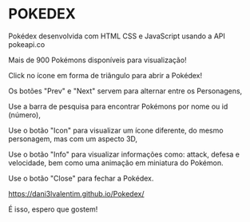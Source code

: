 # POKEDEX
Pokédex desenvolvida com HTML CSS e JavaScript usando a API pokeapi.co

Mais de 900 Pokémons disponíveis para visualização!

Click no ícone em forma de triângulo para abrir a Pokédex!

Os botões "Prev" e "Next" servem para alternar entre os Personagens,

Use a barra de pesquisa para encontrar Pokémons por nome ou id (número),

Use o botão "Icon" para visualizar um ícone diferente, do mesmo personagem, mas com um aspecto 3D,

Use o botão "Info" para visualizar informações como: attack, defesa e velocidade, bem como uma animação em miniatura do Pokémon.

Use o botão "Close" para fechar a Pokédex.

https://dani3lvalentim.github.io/Pokedex/

É isso, espero que gostem! 
